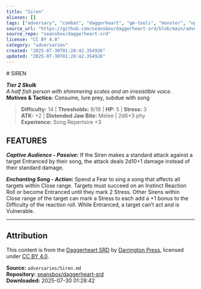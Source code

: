 ```yaml
---
title: "Siren"
aliases: []
tags: ["adversary", "combat", "daggerheart", "gm-tools", "monster", "npc", "reference", "srd", "ttrpg"]
source_url: "https://github.com/seansbox/daggerheart-srd/blob/main/adversaries/Siren.md"
source_repo: "seansbox/daggerheart-srd"
license: "CC BY 4.0"
category: "adversaries"
created: "2025-07-30T01:28:42.354926"
updated: "2025-07-30T01:28:42.354926"
---
```


﻿# SIREN

***Tier 2 Skulk***  
*A half fish person with shimmering scales and an irresistible voice.*  
**Motives & Tactics:** Consume, lure prey, subdue with song

> **Difficulty:** 14 | **Thresholds:** 9/18 | **HP:** 5 | **Stress:** 3  
> **ATK:** +2 | **Distended Jaw Bite:** Melee | 2d6+3 phy  
> **Experience:** Song Repertoire +3

## FEATURES

***Captive Audience - Passive:*** If the Siren makes a standard attack against a target Entranced by their song, the attack deals 2d10+1 damage instead of their standard damage.

***Enchanting Song - Action:*** Spend a Fear to sing a song that affects all targets within Close range. Targets must succeed on an Instinct Reaction Roll or become Entranced until they mark 2 Stress. Other Sirens within Close range of the target can mark a Stress to each add a +1 bonus to the Difficulty of the reaction roll. While Entranced, a target can’t act and is Vulnerable.

---

## Attribution

This content is from the [Daggerheart SRD](https://github.com/seansbox/daggerheart-srd/blob/main/adversaries/Siren.md) by [Darrington Press](https://darringtonpress.com/), licensed under [CC BY 4.0](https://creativecommons.org/licenses/by/4.0/).

**Source:** `adversaries/Siren.md`  
**Repository:** [seansbox/daggerheart-srd](https://github.com/seansbox/daggerheart-srd)  
**Downloaded:** 2025-07-30 01:28:42

